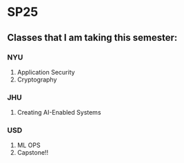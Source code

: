 # SP25
## Classes that I am taking this semester:
### NYU
1. Application Security
2. Cryptography

### JHU
1. Creating AI-Enabled Systems

### USD
1. ML OPS
2. Capstone!!
